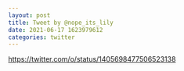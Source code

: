 ```yaml
--- 
layout: post 
title: Tweet by @nope_its_lily 
date: 2021-06-17 1623979612 
categories: twitter 
--- 
```

https://twitter.com/o/status/1405698477506523138
